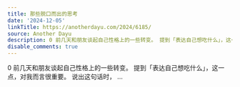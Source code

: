 ```yaml
---
title: 那些脱口而出的思考
date: '2024-12-05'
linkTitle: https://anotherdayu.com/2024/6185/
source: Another Dayu
description: 0 前几天和朋友谈起自己性格上的一些转变。 提到「表达自己想吃什么」，这一点，对我而言很重要。 说出这句话时， ...
disable_comments: true
---
```

0 前几天和朋友谈起自己性格上的一些转变。 提到「表达自己想吃什么」，这一点，对我而言很重要。 说出这句话时， ...